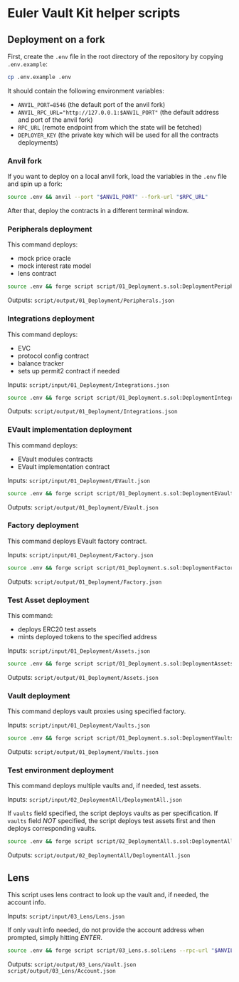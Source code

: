 # Euler Vault Kit helper scripts

## Deployment on a fork

First, create the `.env` file in the root directory of the repository by copying `.env.example`:

```sh
cp .env.example .env
```

It should contain the following environment variables:
- `ANVIL_PORT=8546` (the default port of the anvil fork)
- `ANVIL_RPC_URL="http://127.0.0.1:$ANVIL_PORT"` (the default address and port of the anvil fork)
- `RPC_URL` (remote endpoint from which the state will be fetched)
- `DEPLOYER_KEY` (the private key which will be used for all the contracts deployments)

### Anvil fork

If you want to deploy on a local anvil fork, load the variables in the `.env` file and spin up a fork:

```sh
source .env && anvil --port "$ANVIL_PORT" --fork-url "$RPC_URL"
```

After that, deploy the contracts in a different terminal window.

### Peripherals deployment

This command deploys:
- mock price oracle
- mock interest rate model
- lens contract

```sh
source .env && forge script script/01_Deployment.s.sol:DeploymentPeripherals --rpc-url "$ANVIL_RPC_URL" --broadcast
```

Outputs:
`script/output/01_Deployment/Peripherals.json`

### Integrations deployment

This command deploys:
- EVC
- protocol config contract
- balance tracker
- sets up permit2 contract if needed

Inputs:
`script/input/01_Deployment/Integrations.json`

```sh
source .env && forge script script/01_Deployment.s.sol:DeploymentIntegrations --rpc-url "$ANVIL_RPC_URL" --broadcast
```

Outputs:
`script/output/01_Deployment/Integrations.json`

### EVault implementation deployment

This command deploys:
- EVault modules contracts
- EVault implementation contract

Inputs:
`script/input/01_Deployment/EVault.json`

```sh
source .env && forge script script/01_Deployment.s.sol:DeploymentEVault --rpc-url "$ANVIL_RPC_URL" --broadcast
```

Outputs:
`script/output/01_Deployment/EVault.json`

### Factory deployment

This command deploys EVault factory contract.

Inputs:
`script/input/01_Deployment/Factory.json`

```sh
source .env && forge script script/01_Deployment.s.sol:DeploymentFactory --rpc-url "$ANVIL_RPC_URL" --broadcast
```

Outputs:
`script/output/01_Deployment/Factory.json`

### Test Asset deployment

This command:
- deploys ERC20 test assets
- mints deployed tokens to the specified address

Inputs:
`script/input/01_Deployment/Assets.json`

```sh
source .env && forge script script/01_Deployment.s.sol:DeploymentAssets --rpc-url "$ANVIL_RPC_URL" --broadcast
```

Outputs:
`script/output/01_Deployment/Assets.json`

### Vault deployment

This command deploys vault proxies using specified factory.

Inputs:
`script/input/01_Deployment/Vaults.json`

```sh
source .env && forge script script/01_Deployment.s.sol:DeploymentVaults --rpc-url "$ANVIL_RPC_URL" --broadcast
```

Outputs:
`script/output/01_Deployment/Vaults.json`

### Test environment deployment

This command deploys multiple vaults and, if needed, test assets.

Inputs:
`script/input/02_DeploymentAll/DeploymentAll.json`

If `vaults` field specified, the script deploys vaults as per specification.
If `vaults` field *NOT* specified, the script deploys test assets first and then deploys corresponding vaults.

```sh
source .env && forge script script/02_DeploymentAll.s.sol:DeploymentAll --rpc-url "$ANVIL_RPC_URL" --broadcast
```

Outputs:
`script/output/02_DeploymentAll/DeploymentAll.json`

## Lens

This script uses lens contract to look up the vault and, if needed, the account info.

Inputs:
`script/input/03_Lens/Lens.json`

If only vault info needed, do not provide the account address when prompted, simply hitting *ENTER*.

```sh
source .env && forge script script/03_Lens.s.sol:Lens --rpc-url "$ANVIL_RPC_URL"
```

Outputs:
`script/output/03_Lens/Vault.json`
`script/output/03_Lens/Account.json`

